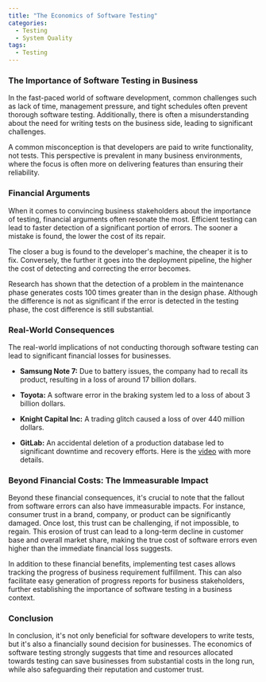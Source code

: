 ```yaml
---
title: "The Economics of Software Testing"
categories:
  - Testing
  - System Quality
tags:
  - Testing
---
```


### The Importance of Software Testing in Business

In the fast-paced world of software development, common challenges such as lack of time, management pressure, and tight schedules often prevent thorough software testing. Additionally, there is often a misunderstanding about the need for writing tests on the business side, leading to significant challenges.

A common misconception is that developers are paid to write functionality, not tests. This perspective is prevalent in many business environments, where the focus is often more on delivering features than ensuring their reliability.


### Financial Arguments

When it comes to convincing business stakeholders about the importance of testing, financial arguments often resonate the most. Efficient testing can lead to faster detection of a significant portion of errors. The sooner a mistake is found, the lower the cost of its repair.

The closer a bug is found to the developer's machine, the cheaper it is to fix. Conversely, the further it goes into the deployment pipeline, the higher the cost of detecting and correcting the error becomes.

Research has shown that the detection of a problem in the maintenance phase generates costs 100 times greater than in the design phase. Although the difference is not as significant if the error is detected in the testing phase, the cost difference is still substantial.


### Real-World Consequences

The real-world implications of not conducting thorough software testing can lead to significant financial losses for businesses.

* **Samsung Note 7:** Due to battery issues, the company had to recall its product, resulting in a loss of around 17 billion dollars.

* **Toyota:** A software error in the braking system led to a loss of about 3 billion dollars.

* **Knight Capital Inc:** A trading glitch caused a loss of over 440 million dollars.

* **GitLab:** An accidental deletion of a production database led to significant downtime and recovery efforts. Here is the [video](https://www.youtube.com/watch?v=tLdRBsuvVKc) with more details.


### Beyond Financial Costs: The Immeasurable Impact

Beyond these financial consequences, it's crucial to note that the fallout from software errors can also have immeasurable impacts. For instance, consumer trust in a brand, company, or product can be significantly damaged. Once lost, this trust can be challenging, if not impossible, to regain. This erosion of trust can lead to a long-term decline in customer base and overall market share, making the true cost of software errors even higher than the immediate financial loss suggests.

In addition to these financial benefits, implementing test cases allows tracking the progress of business requirement fulfillment. This can also facilitate easy generation of progress reports for business stakeholders, further establishing the importance of software testing in a business context.


### Conclusion

In conclusion, it's not only beneficial for software developers to write tests, but it's also a financially sound decision for businesses. The economics of software testing strongly suggests that time and resources allocated towards testing can save businesses from substantial costs in the long run, while also safeguarding their reputation and customer trust.
